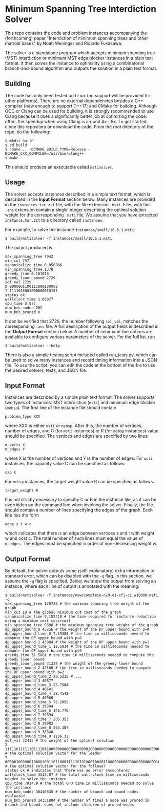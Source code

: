 # Minimum Spanning Tree Interdiction Solver
This repo contains the code and problem instances accompanying the (forthcoming) paper "Interdiction of minimum spanning trees and other matroid bases" by Noah Weninger and Ricardo Fukasawa.

The solver is a standalone program which accepts minimum spanning tree (MST) interdiction or minimum MST edge blocker instances in a plain text format.
It then solves the instance to optimality using a combinatorial branch-and-bound algorithm and outputs the solution in a plain text format.

## Building
The code has only been tested on Linux (no support will be provided for other platforms).
There are no external dependencies besides a C++ compiler (new enough to support C++17) and CMake for building.
Although GCC or Clang can be used for building, it is strongly recommended to use Clang because it does a significantly
better job at optimizing the code: often, the speedup when using Clang is around 4x - 8x.
To get started, clone this repository or download the code. From the root directory of the repo, do the following:
```
$ mkdir build
$ cd build
$ cmake .. -DCMAKE_BUILD_TYPE=Release -DCMAKE_CXX_COMPILER=/usr/bin/clang++
$ make
```
This should produce an executable called `mstisolver`.

## Usage
The solver accepts instances described in a simple text format, which is described in the **Input Format** section below.
Many instances are provided in the `instances.tar.zst` file, with the file extension `.msti`. Files with the `.ans` extension
contain a single integer describing the optimal solution weight for the corresponding `.msti` file.
We assume that you have extracted `instance.tar.zst` to a directory called `instances`.

For example, to solve the instance `instances/small/10.5.1.msti`:
```
$ build/mstisolver -f instances/small/10.5.1.msti
```
The output produced is
```
max_spanning_tree 7042
min_cut 757
canonicalize_time 0.050866
min_spanning_tree 1378
greedy_time 0.161016
greedy_lower_bound 2729
sol_val 2729
X 0000001100111000100000
Y 1111010001000000010101
status ok
wallclock_time 1.03077
cpu_time 0.977
num_bnb_nodes 202
num_bnb_pruned 0
```
It can be verified that 2729, the number following `sol_val`, matches the corresponding `.ans` file.
A full description of the output fields is described in the **Output Format** section below.
A number of command line options are available to configure various parameters of the solver.
For the full list, run
```
$ build/mstisolver --help
```
There is also a simple testing script included called run_tests.py, which can be used to solve many instances and record timing information into a JSON file. To use the script, you can edit the code at the bottom of the file to use the desired solvers, tests, and JSON file.

## Input Format

Instances are described by a simple plain text format.
The solver supports two types of instances: MST interdiction (`msti`) and minimum edge blocker (`mebsp`).
The first line of the instance file should contain
```
problem_type XXX
```
where XXX is either `msti` or `mebsp`.
After this, the number of vertices, number of edges, and C (for `msti` instances) or R (for `mebsp` instances) value should be specified.
The vertices and edges are specified by two lines:
```
n_verts X
n_edges Y
```
where X is the number of vertices and Y is the number of edges.
For `msti` instances, the capacity value C can be specified as follows:
```
cap C
```
For `mebsp` instances, the target weight value R can be specified as follows:
```
target_weight R
```
It is not strictly necessary to specifiy C or R in the instance file, as it can be overridden on the command line when invoking the solver.
Finally, the file should contain a number of lines specifying the edges of the graph. Each line has the form
```
edge s t w c
```
which indicates that there is an edge between vertices s and t with weight w and cost c.
The total number of such lines must equal the value of `n_edges`.
The edges must be specified in order of non-decreasing weight w.

## Output Format

By default, the solver outputs some (self-explanatory) extra information to standard error, which can be disabled with the `-q` flag.
In this section, we assume the `-q` flag is specified.
Below, we show the output from solving an instance, where each line of output is annotated with the meaning:
```
$ build/mstisolver -f instances/new/complete-n20-d1-cf1-c1.w10000.msti -q
max_spanning_tree 176726 # the maximum spanning tree weight of the graph
min_cut 19 # the global minimum cut cost of the graph
canonicalize_time 0.182418 # the time required for instance reduction using a minimum cost cocircuit
min_spanning_tree 9386 # the minimum spanning tree weight of the graph
dp_upper_bound_0 43256 # the weight of the DP upper bound with p=0
dp_upper_bound_time_0 7.39384 # the time in milliseconds needed to compute the DP upper bound with p=0
dp_upper_bound_1 43084 # the weight of the DP upper bound with p=1
dp_upper_bound_time_1 12.5034 # the time in milliseconds needed to compute the DP upper bound with p=0
greedy_time 31.5881 # the time in milliseconds needed to compute the greedy lower bound
greedy_lower_bound 31328 # the weight of the greedy lower bound
dp_upper_bound_2 42180 # the time in milliseconds needed to compute the DP upper bound with p=2
dp_upper_bound_time_2 20.5235 # ...
dp_upper_bound_3 40877
dp_upper_bound_time_3 25.7584
dp_upper_bound_4 40681
dp_upper_bound_time_4 38.4542
dp_upper_bound_5 40066
dp_upper_bound_time_5 75.2055
dp_upper_bound_6 39394
dp_upper_bound_time_6 146.776
dp_upper_bound_7 39394
dp_upper_bound_time_7 285.352
dp_upper_bound_8 39082
dp_upper_bound_time_8 564.307
dp_upper_bound_9 38648
dp_upper_bound_time_9 1136.32
sol_val 32412 # the weight of the optimal solution
X 1111101111110111101100000000000000000010000000000000000000000000000000000000000000000000000000000000000000000000000000000000000000000000000000000000000000000000000000000000000000000000000000 # the optimal solution vector for the leader
Y 0000010000001000010011011000111110101000100001100000000000000000000001000100000000000000000000000000000000000000000000000000000000000000000000000000000000000000000000000000000000000000000000 # the optimal solution vector for the follower
status ok # indicates that there was no error encountered
wallclock_time 3512.87 # the total wall-clock time in milliseconds needed to solve the instance
cpu_time 7014.9 # the total CPU time in milliseconds needed to solve the instance
num_bnb_nodes 30440835 # the number of branch and bound nodes evaluated
num_bnb_pruned 14351804 # the number of times a node was pruned in branch and bound. does not include children of pruned nodes.
```
